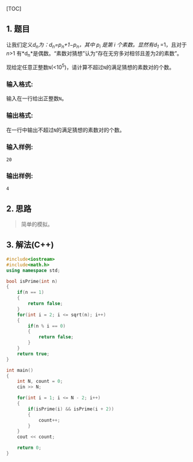 [TOC]

## 1. 题目

让我们定义*d<sub>n</sub>*为：*d<sub>n</sub>*=*p<sub>n</sub>*+1−*p<sub>n</sub>*，其中 *p<sub>i</sub>* 是第 *i* 个素数。显然有*d<sub>1</sub>* =1，且对于 *n*>1 有*d<sub>n</sub>*是偶数。“素数对猜想”认为“存在无穷多对相邻且差为2的素数”。

现给定任意正整数`N`(<10<sup>5</sup>)，请计算不超过`N`的满足猜想的素数对的个数。

### 输入格式:

输入在一行给出正整数`N`。

### 输出格式:

在一行中输出不超过`N`的满足猜想的素数对的个数。

### 输入样例:

```in
20
```

### 输出样例:

```out
4
```

## 2. 思路

> 简单的模拟。

## 3. 解法(C++)

```C++
#include<iostream>
#include<math.h>
using namespace std;

bool isPrime(int n)
{
    if(n == 1)
    {
        return false;
    }
    for(int i = 2; i <= sqrt(n); i++)
    {
        if(n % i == 0)
        {
            return false;
        }
    }
    return true;
}

int main()
{
    int N, count = 0;
    cin >> N;

    for(int i = 1; i <= N - 2; i++)
    {
        if(isPrime(i) && isPrime(i + 2))
        {
            count++;
        }
    }
    cout << count;

    return 0;
}
```

